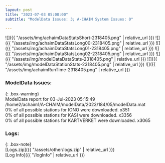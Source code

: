 ```yaml
---
layout: post
title: "2023-07-03 05:00:00"
subtitle: "ModelData Issues: 3; A-CHAIM System Issues: 0"

---
```


![]({{ "/assets/img/achaimDataStatsShort-2318405.png" | relative_url }})
![]({{ "/assets/img/achaimDataStatsLong00-2318405.png" | relative_url }})
![]({{ "/assets/img/achaimDataStatsLong01-2318405.png" | relative_url }})
![]({{ "/assets/img/achaimDataStatsLong02-2318405.png" | relative_url }})
![]({{ "/assets/img/modelDataDataStats-2318405.png" | relative_url }})
![]({{ "/assets/img/modelDataStationStats-2318405.png" | relative_url }})
![]({{ "/assets/img/achaimRunTime-2318405.png" | relative_url }})


### ModelData Issues:  
  
{: .box-warning}  
 ModelData report for 03-Jul-2023 05:15:49   
 /home2/achaim1/A-CHAIM/modelData/2023/184/05/modelData.mat   
 0% of all possible stations for IONO were downloaded. x351   
 0% of all possible stations for KASI were downloaded. x3356   
 0% of all possible stations for KARTVERKET were downloaded. x3065   
  


### Logs:  
  
{: .box-note}  
[Logs.zip]({{ "/assets/other/logs.zip" | relative_url }})  
[Log Info]({{ "/logInfo" | relative_url }})  

